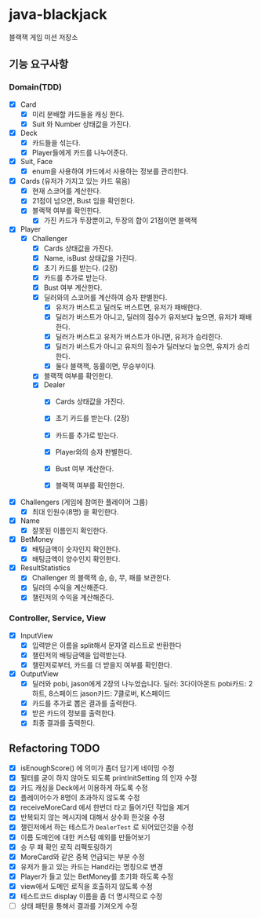 # java-blackjack

블랙잭 게임 미션 저장소

## 기능 요구사항

### Domain(TDD)

- [x] Card
    - [x] 미리 분배할 카드들을 캐싱 한다.
    - [x] Suit 와 Number 상태값을 가진다.

- [x] Deck
    - [x] 카드들을 섞는다.
    - [x] Player들에게 카드를 나누어준다.

- [x] Suit, Face
    - [x] enum을 사용하여 카드에서 사용하는 정보를 관리한다.

- [x] Cards (유저가 가지고 있는 카드 묶음)
    - [x] 현재 스코어를 계산한다.
    - [x] 21점이 넘으면, Bust 임을 확인한다.
    - [x] 블랙잭 여부를 확인한다.
        - [x] 가진 카드가 두장뿐이고, 두장의 합이 21점이면 블랙잭

- [x] Player
    - [x] Challenger
        - [x] Cards 상태값을 가진다.
        - [x] Name, isBust 상태값을 가진다.
        - [x] 초기 카드를 받는다. (2장)
        - [x] 카드를 추가로 받는다.
        - [x] Bust 여부 계산한다.
        - [x] 딜러와의 스코어를 계산하여 승자 판별한다.
            - [x] 유저가 버스트고 딜러도 버스트면, 유저가 패배한다.
            - [x] 딜러가 버스트가 아니고, 딜러의 점수가 유저보다 높으면, 유저가 패배한다.
            - [x] 딜러가 버스트고 유저가 버스트가 아니면, 유저가 승리힌다.
            - [x] 딜러가 버스트가 아니고 유저의 점수가 딜러보다 높으면, 유저가 승리한다.
            - [x] 둘다 블랙잭, 동률이면, 무승부이다.
        - [x] 블랙잭 여부를 확인한다.
        - [x] Dealer
            - [x] Cards 상태값을 가진다.
            - [x] 초기 카드를 받는다. (2장)
            - [x] 카드를 추가로 받는다.
            - [x] Player와의 승자 판별한다.
            - [x] Bust 여부 계산한다.
            - [x] 블랙잭 여부를 확인한다.


- [x] Challengers (게임에 참여한 플레이어 그룹)
    - [x] 최대 인원수(8명) 을 확인한다.

- [x] Name
    - [x] 잘못된 이름인지 확인한다.

- [x] BetMoney
    - [x] 배팅금액이 숫자인지 확인한다.
    - [x] 배팅금액이 양수인지 확인한다.

- [x] ResultStatistics
    - [x] Challenger 의 블랙잭 승, 승, 무, 패를 보관한다.
    - [x] 딜러의 수익을 계산해준다.
    - [x] 챌린저의 수익을 계산해준다.

### Controller, Service, View

- [x] InputView
    - [x] 입력받은 이름을 split해서 문자열 리스트로 반환한다 
    - [x] 챌린저의 배팅금액을 입력받는다.
    - [x] 챌린저로부터, 카드를 더 받을지 여부를 확인한다.

- [x] OutputView
    - [x] 딜러와 pobi, jason에게 2장의 나누었습니다. 딜러: 3다이아몬드 pobi카드: 2하트, 8스페이드 jason카드: 7클로버, K스페이드
    - [x] 카드를 추가로 뽑은 결과를 출력한다.
    - [x] 받은 카드의 정보를 출력한다.
    - [x] 최종 결과를 출력한다.

## Refactoring TODO

- [x] isEnoughScore() 에 의미가 좀더 담기게 네이밍 수정
- [x] 필터를 굳이 하지 않아도 되도록 printInitSetting 의 인자 수정
- [x] 카드 캐싱을 Deck에서 이용하게 하도록 수정
- [x] 플레이어수가 8명이 초과하지 않도록 수정
- [x] receiveMoreCard 에서 한번더 타고 들어가던 작업을 제거
- [x] 반복되지 않는 메시지에 대해서 상수화 한것을 수정
- [x] 챌린저에서 하는 테스트가 `DealerTest` 로 되어있던것을 수정
- [x] 이름 도메인에 대한 커스텀 예외를 만들어보기
- [x] 승 무 패 확인 로직 리팩토링하기
- [x] MoreCard와 같은 중복 언급되는 부분 수정
- [x] 유저가 들고 있는 카드는 Hand라는 명칭으로 변경
- [x] Player가 들고 있는 BetMoney를 초기화 하도록 수정
- [x] view에서 도메인 로직을 호출하지 않도록 수정
- [x] 테스트코드 display 이름을 좀 더 명시적으로 수정
- [ ] 상태 패턴을 통해서 결과를 가져오게 수정